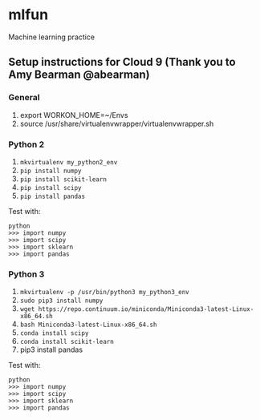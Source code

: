 # mlfun
Machine learning practice

## Setup instructions for Cloud 9 (Thank you to Amy Bearman @abearman)

### General
1. export WORKON_HOME=~/Envs
2. source /usr/share/virtualenvwrapper/virtualenvwrapper.sh

### Python 2
1. `mkvirtualenv my_python2_env`
2. `pip install numpy`
3. `pip install scikit-learn`
4. `pip install scipy`
5. `pip install pandas`

Test with:
```
python
>>> import numpy
>>> import scipy
>>> import sklearn
>>> import pandas
```

### Python 3
1. `mkvirtualenv -p /usr/bin/python3 my_python3_env`
2. `sudo pip3 install numpy`
3. `wget https://repo.continuum.io/miniconda/Miniconda3-latest-Linux-x86_64.sh`
4. `bash Miniconda3-latest-Linux-x86_64.sh`
5. `conda install scipy`
6. `conda install scikit-learn`
7. pip3 install pandas

Test with:
```
python
>>> import numpy
>>> import scipy
>>> import sklearn
>>> import pandas
```
